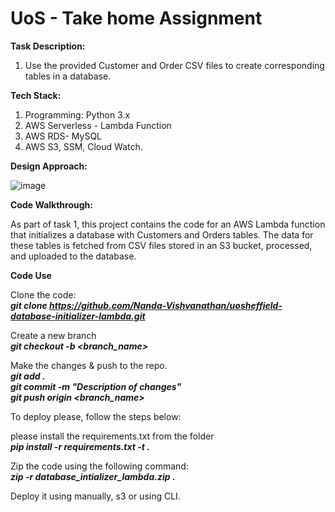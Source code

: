# UoS - Take home Assignment

**Task Description:**
1. Use the provided Customer and Order CSV files to create corresponding tables in a database.

**Tech Stack:**

1. Programming: Python 3.x<br>
2. AWS Serverless - Lambda Function<br>
3. AWS RDS- MySQL<br>
4. AWS S3, SSM, Cloud Watch.<br>


**Design Approach:**

![image](https://github.com/Nanda-Vishvanathan/uosheffield-database-initializer-lambda/assets/59757238/33259d30-dd55-4171-81de-5c57d686ea87)


**Code Walkthrough:**

As part of task 1, this project contains the code for an AWS Lambda function that initializes a database with Customers and Orders tables. The data for these tables is fetched from CSV files stored in an S3 bucket, processed, and uploaded to the database.


**Code Use**

Clone the code:<br>
***git clone https://github.com/Nanda-Vishvanathan/uosheffield-database-initializer-lambda.git<br>***

Create a new branch<br>
***git checkout -b <branch_name><br>***

Make the changes & push to the repo.<br>
***git add .<br>***
***git commit -m "Description of changes"<br>***
***git push origin <branch_name><br>***

To deploy please, follow the steps below:

please install the requirements.txt from the folder<br>
***pip install -r requirements.txt -t .<br>***

Zip the code using the following command:<br>
***zip -r database_intializer_lambda.zip .<br>***

Deploy it using manually, s3 or using CLI.

